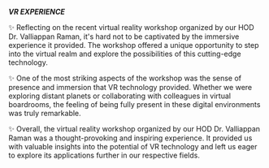 ***VR EXPERIENCE***

✨ Reflecting on the recent virtual reality workshop organized by our HOD Dr. Valliappan Raman, it's hard not to be captivated by the immersive experience it provided. The workshop offered a unique opportunity to step into the virtual realm and explore the possibilities of this cutting-edge technology.



✨ One of the most striking aspects of the workshop was the sense of presence and immersion that VR technology provided. Whether we were exploring distant planets or collaborating with colleagues in virtual boardrooms, the feeling of being fully present in these digital environments was truly remarkable.



✨ Overall, the virtual reality workshop organized by our HOD Dr. Valliappan Raman was a thought-provoking and inspiring experience. It provided us with valuable insights into the potential of VR technology and left us eager to explore its applications further in our respective fields.



